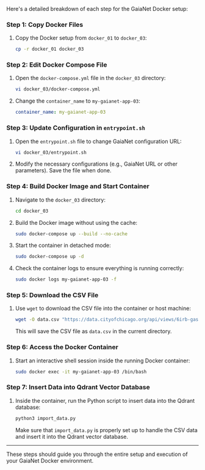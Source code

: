Here's a detailed breakdown of each step for the GaiaNet Docker setup:

### Step 1: **Copy Docker Files**
1. Copy the Docker setup from `docker_01` to `docker_03`:
   ```bash
   cp -r docker_01 docker_03
   ```

### Step 2: **Edit Docker Compose File**
1. Open the `docker-compose.yml` file in the `docker_03` directory:
   ```bash
   vi docker_03/docker-compose.yml
   ```
2. Change the `container_name` to `my-gaianet-app-03`:
   ```yaml
   container_name: my-gaianet-app-03
   ```

### Step 3: **Update Configuration in `entrypoint.sh`**
1. Open the `entrypoint.sh` file to change GaiaNet configuration URL:
   ```bash
   vi docker_03/entrypoint.sh
   ```
2. Modify the necessary configurations (e.g., GaiaNet URL or other parameters). Save the file when done.

### Step 4: **Build Docker Image and Start Container**
1. Navigate to the `docker_03` directory:
   ```bash
   cd docker_03
   ```
2. Build the Docker image without using the cache:
   ```bash
   sudo docker-compose up --build --no-cache
   ```
3. Start the container in detached mode:
   ```bash
   sudo docker-compose up -d
   ```
4. Check the container logs to ensure everything is running correctly:
   ```bash
   sudo docker logs my-gaianet-app-03 -f
   ```

### Step 5: **Download the CSV File**
1. Use `wget` to download the CSV file into the container or host machine:
   ```bash
   wget -O data.csv "https://data.cityofchicago.org/api/views/6irb-gasv/rows.csv?accessType=DOWNLOAD"
   ```
   This will save the CSV file as `data.csv` in the current directory.

### Step 6: **Access the Docker Container**
1. Start an interactive shell session inside the running Docker container:
   ```bash
   sudo docker exec -it my-gaianet-app-03 /bin/bash
   ```

### Step 7: **Insert Data into Qdrant Vector Database**
1. Inside the container, run the Python script to insert data into the Qdrant database:
   ```bash
   python3 import_data.py
   ```
   Make sure that `import_data.py` is properly set up to handle the CSV data and insert it into the Qdrant vector database.

---

These steps should guide you through the entire setup and execution of your GaiaNet Docker environment. 
